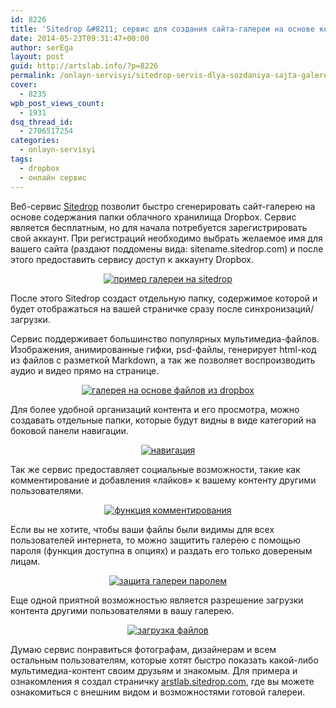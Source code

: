 ```yaml
---
id: 8226
title: 'Sitedrop &#8211; сервис для создания сайта-галереи на основе контента из папки Dropbox'
date: 2014-05-23T09:31:47+00:00
author: serEga
layout: post
guid: http://artslab.info/?p=8226
permalink: /onlayn-servisyi/sitedrop-servis-dlya-sozdaniya-sajta-galerei-na-osnove-kontenta-iz-papki-dropbox/
cover:
  - 8235
wpb_post_views_count:
  - 1931
dsq_thread_id:
  - 2706517254
categories:
  - onlayn-servisyi
tags:
  - dropbox
  - онлайн сервис
---
```

Веб-сервис [Sitedrop](http://sitedrop.com) позволит быстро сгенерировать сайт-галерею на основе содержания папки облачного хранилища Dropbox. Сервис является бесплатным, но для начала потребуется зарегистрировать свой аккаунт. При регистраций необходимо выбрать желаемое имя для вашего сайта (раздают поддомены вида: sitename.sitedrop.com) и после этого предоставить сервису доступ к аккаунту Dropbox.

<center>
  <a href="{{site.img_cdn}}/sitedrop-glavnaya-stranica.jpg"><img src="{{site.img_cdn}}/sitedrop-glavnaya-stranica-300x220.jpg" alt="пример галереи на sitedrop" class="aligncenter size-medium wp-image-8232" srcset="{{site.img_cdn}}/sitedrop-glavnaya-stranica-300x220.jpg 300w, {{site.img_cdn}}/sitedrop-glavnaya-stranica-1024x752.jpg 1024w, {{site.img_cdn}}/sitedrop-glavnaya-stranica-900x661.jpg 900w, {{site.img_cdn}}/sitedrop-glavnaya-stranica.jpg 1217w" sizes="(max-width: 300px) 100vw, 300px" /></a>
</center>

После этого Sitedrop создаст отдельную папку, содержимое которой и будет отображаться на вашей страничке сразу после синхронизаций/загрузки.

Сервис поддерживает большинство популярных мультимедиа-файлов. Изображения, анимированные гифки, psd-файлы, генерирует html-код из файлов с разметкой Markdown, а так же позволяет воспроизводить аудио и видео прямо на странице.

<!--more-->

<center>
  <a href="{{site.img_cdn}}/web-servis-sitedrop.jpg"><img src="{{site.img_cdn}}/web-servis-sitedrop-300x200.jpg" alt="галерея на основе файлов из dropbox" class="aligncenter size-medium wp-image-8234" srcset="{{site.img_cdn}}/web-servis-sitedrop-300x200.jpg 300w, {{site.img_cdn}}/web-servis-sitedrop-1024x685.jpg 1024w, {{site.img_cdn}}/web-servis-sitedrop-900x602.jpg 900w, {{site.img_cdn}}/web-servis-sitedrop.jpg 1177w" sizes="(max-width: 300px) 100vw, 300px" /></a>
</center>

Для более удобной организаций контента и его просмотра, можно создавать отдельные папки, которые будут видны в виде категорий на боковой панели навигации.

<center>
  <a href="{{site.img_cdn}}/navigation1.jpg"><img src="{{site.img_cdn}}/navigation1-300x213.jpg" alt="навигация" class="aligncenter size-medium wp-image-8233" srcset="{{site.img_cdn}}/navigation1-300x213.jpg 300w, {{site.img_cdn}}/navigation1.jpg 892w" sizes="(max-width: 300px) 100vw, 300px" /></a>
</center>

Так же сервис предоставляет социальные возможности, такие как комментирование и добавления «лайков» к вашему контенту другими пользователями.

<center>
  <a href="{{site.img_cdn}}/kommentarii-likes-favorites.jpg"><img src="{{site.img_cdn}}/kommentarii-likes-favorites-300x206.jpg" alt="функция комментирования" class="aligncenter size-medium wp-image-8228" srcset="{{site.img_cdn}}/kommentarii-likes-favorites-300x206.jpg 300w, {{site.img_cdn}}/kommentarii-likes-favorites-1024x706.jpg 1024w, {{site.img_cdn}}/kommentarii-likes-favorites-900x620.jpg 900w, {{site.img_cdn}}/kommentarii-likes-favorites.jpg 1186w" sizes="(max-width: 300px) 100vw, 300px" /></a>
</center>

Если вы не хотите, чтобы ваши файлы были видимы для всех пользователей интернета, то можно защитить галерею с помощью пароля (функция доступна в опциях) и раздать его только довереным лицам.

<center>
  <a href="{{site.img_cdn}}/nastroiki_galerei.jpg"><img src="{{site.img_cdn}}/nastroiki_galerei-300x244.jpg" alt="защита галереи паролем" class="aligncenter size-medium wp-image-8229" srcset="{{site.img_cdn}}/nastroiki_galerei-300x244.jpg 300w, {{site.img_cdn}}/nastroiki_galerei.jpg 807w" sizes="(max-width: 300px) 100vw, 300px" /></a>
</center>

Еще одной приятной возможностью является разрешение загрузки контента другими пользователями в вашу галерею.

<center>
  <a href="{{site.img_cdn}}/zagruzka-failov.jpg"><img src="{{site.img_cdn}}/zagruzka-failov-300x168.jpg" alt="загрузка файлов" class="aligncenter size-medium wp-image-8230" srcset="{{site.img_cdn}}/zagruzka-failov-300x168.jpg 300w, {{site.img_cdn}}/zagruzka-failov.jpg 533w" sizes="(max-width: 300px) 100vw, 300px" /></a>
</center>

Думаю сервис понравиться фотографам, дизайнерам и всем остальным пользователям, которые хотят быстро показать какой-либо мультимедиа-контент своим друзьям и знакомым. Для примера и ознакомления я создал страничку [arstlab.sitedrop.com](http://artslab.sitedrop.com), где вы можете ознакомиться с внешним видом и возможностями готовой галереи.